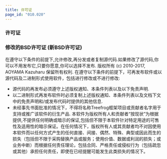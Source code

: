 ```yaml
---
title: 许可证
page_id: "010.020"
---
```

### 许可证
### 修改的BSD许可证 (新BSD许可证)
在遵守以下条件的前提下,允许修改,再分发或者复制源代码.如果修改了源代码,你可以不用发布它,只要你愿意,你可以选择不发布.
版权所有 (c) 2010-2017, AOYAMA Kazuharu
保留所有权利.
在遵守以下条件的前提下，可再发布软件或以源代码及二进制形式使用软件，包括进行修改或不进行修改:
* 源代码的再发布必须遵守上述版权通知、本条件列表以及以下免责声明.
* 以二进制形式再发布软件时必须复制上述版权通知、本条件列表以及文档下文中的免责声明和/或发布代码时提供的其他信息.
* 未经事先书面批准的情况下，不得将名称Treefrog框架项目或贡献者名字用于支持或推广该软件的衍生产品.
本软件为版权所有人和贡献者“按现状”为根据提供,不提供任何明确或暗示的保证,包括但不限于本软件针对特定用途的可售性及适用性的暗示保证。在任何情况下，版权所有人或其贡献者均不对因使用本软件而以任何方式产生的任何直接、间接、偶然、特殊、典型或因此而生的损失（包括但不限于采购替换产品或服务；使用价值、数据或利润的损失；或业务中断）而根据任何责任理论，包括合同、严格责任或侵权行为（包括疏忽或其他）承担任何责任，即使在已经提醒可能发生此类损失的情况下。
